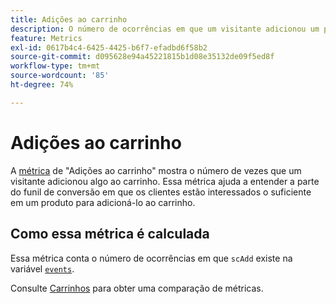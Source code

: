 ```yaml
---
title: Adições ao carrinho
description: O número de ocorrências em que um visitante adicionou um produto ao carrinho.
feature: Metrics
exl-id: 0617b4c4-6425-4425-b6f7-efadbd6f58b2
source-git-commit: d095628e94a45221815b1d08e35132de09f5ed8f
workflow-type: tm+mt
source-wordcount: '85'
ht-degree: 74%

---
```


# Adições ao carrinho

A [métrica](overview.md) de &quot;Adições ao carrinho&quot; mostra o número de vezes que um visitante adicionou algo ao carrinho. Essa métrica ajuda a entender a parte do funil de conversão em que os clientes estão interessados o suficiente em um produto para adicioná-lo ao carrinho.

## Como essa métrica é calculada

Essa métrica conta o número de ocorrências em que `scAdd` existe na variável [`events`](/help/implement/vars/page-vars/events/events-overview.md).

Consulte [Carrinhos](carts.md) para obter uma comparação de métricas.


